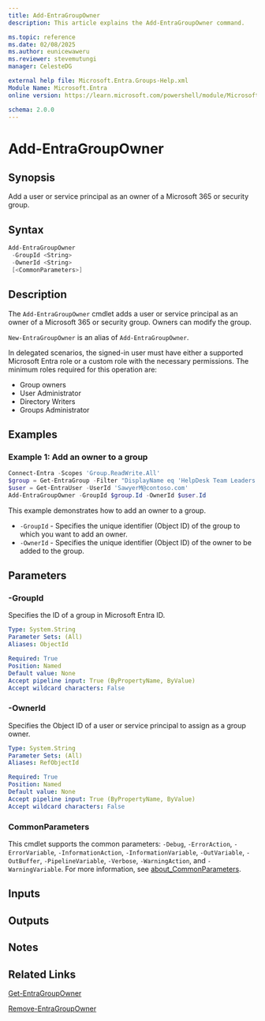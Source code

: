 ```yaml
---
title: Add-EntraGroupOwner
description: This article explains the Add-EntraGroupOwner command.

ms.topic: reference
ms.date: 02/08/2025
ms.author: eunicewaweru
ms.reviewer: stevemutungi
manager: CelesteDG

external help file: Microsoft.Entra.Groups-Help.xml
Module Name: Microsoft.Entra
online version: https://learn.microsoft.com/powershell/module/Microsoft.Entra/Add-EntraGroupOwner

schema: 2.0.0
---
```


# Add-EntraGroupOwner

## Synopsis

Add a user or service principal as an owner of a Microsoft 365 or security group.

## Syntax

```powershell
Add-EntraGroupOwner
 -GroupId <String>
 -OwnerId <String>
 [<CommonParameters>]
```

## Description

The `Add-EntraGroupOwner` cmdlet adds a user or service principal as an owner of a Microsoft 365 or security group. Owners can modify the group.

`New-EntraGroupOwner` is an alias of `Add-EntraGroupOwner`.

In delegated scenarios, the signed-in user must have either a supported Microsoft Entra role or a custom role with the necessary permissions. The minimum roles required for this operation are:

- Group owners
- User Administrator
- Directory Writers
- Groups Administrator

## Examples

### Example 1: Add an owner to a group

```powershell
Connect-Entra -Scopes 'Group.ReadWrite.All'
$group = Get-EntraGroup -Filter "DisplayName eq 'HelpDesk Team Leaders'"
$user = Get-EntraUser -UserId 'SawyerM@contoso.com'
Add-EntraGroupOwner -GroupId $group.Id -OwnerId $user.Id
```

This example demonstrates how to add an owner to a group.

- `-GroupId` - Specifies the unique identifier (Object ID) of the group to which you want to add an owner.
- `-OwnerId` - Specifies the unique identifier (Object ID) of the owner to be added to the group.

## Parameters

### -GroupId

Specifies the ID of a group in Microsoft Entra ID.

```yaml
Type: System.String
Parameter Sets: (All)
Aliases: ObjectId

Required: True
Position: Named
Default value: None
Accept pipeline input: True (ByPropertyName, ByValue)
Accept wildcard characters: False
```

### -OwnerId

Specifies the Object ID of a user or service principal to assign as a group owner.

```yaml
Type: System.String
Parameter Sets: (All)
Aliases: RefObjectId

Required: True
Position: Named
Default value: None
Accept pipeline input: True (ByPropertyName, ByValue)
Accept wildcard characters: False
```

### CommonParameters

This cmdlet supports the common parameters: `-Debug`, `-ErrorAction`, `-ErrorVariable`, `-InformationAction`, `-InformationVariable`, `-OutVariable`, `-OutBuffer`, `-PipelineVariable`, `-Verbose`, `-WarningAction`, and `-WarningVariable`. For more information, see [about_CommonParameters](https://go.microsoft.com/fwlink/?LinkID=113216).

## Inputs

## Outputs

## Notes

## Related Links

[Get-EntraGroupOwner](Get-EntraGroupOwner.md)

[Remove-EntraGroupOwner](Remove-EntraGroupOwner.md)
